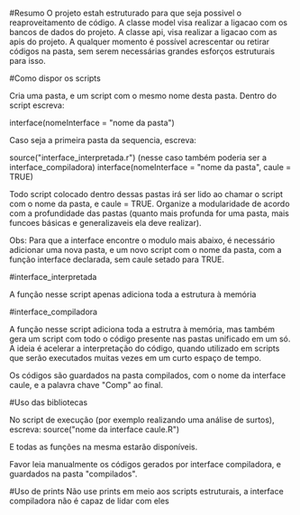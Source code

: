 #Resumo
O projeto estah estruturado para que seja possivel o reaproveitamento de código. A classe model visa
realizar a ligacao com os bancos de dados do projeto. A classe api, visa realizar a ligacao com as apis
do projeto. A qualquer momento é possível acrescentar ou retirar códigos na pasta, sem serem necessárias
grandes esforços estruturais para isso. 


#Como dispor os scripts

Cria uma pasta, e um script com o mesmo nome desta pasta. Dentro do script escreva:

interface(nomeInterface = "nome da pasta")

Caso seja a primeira pasta da sequencia, escreva:

source("interface_interpretada.r") (nesse caso também poderia ser a interface_compiladora)
interface(nomeInterface = "nome da pasta", caule = TRUE)

Todo script colocado dentro dessas pastas irá ser lido ao chamar o script com o nome da pasta, e 
caule = TRUE. Organize a modularidade de acordo com a profundidade das pastas (quanto mais profunda for
uma pasta, mais funcoes básicas e generalizaveis ela deve realizar).

Obs: Para que a interface encontre o modulo mais abaixo, é necessário adicionar uma nova pasta, e um 
novo script com o nome da pasta, com a função interface declarada, sem caule setado para TRUE.

#interface_interpretada

A função nesse script apenas adiciona toda a estrutura à memória

#interface_compiladora

A função nesse script adiciona toda a estrutra à memória, mas também gera um script com todo o código
presente nas pastas unificado em um só. A ideia é acelerar a interpretação do código, quando utilizado
em scripts que serão executados muitas vezes em um curto espaço de tempo.

Os códigos são guardados na pasta compilados, com o nome da interface caule, e a palavra chave "Comp"
ao final.

#Uso das bibliotecas

No script de execução (por exemplo realizando uma análise de surtos), escreva:
source("nome da interface caule.R")

E todas as funções na mesma estarão disponíveis. 

Favor leia manualmente os códigos gerados por interface compiladora, e guardados na pasta "compilados".

#Uso de prints
Não use prints em meio aos scripts estruturais, a interface compiladora não é capaz de lidar com eles